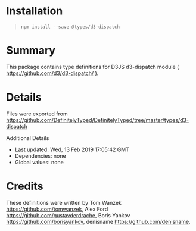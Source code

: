 # Installation
> `npm install --save @types/d3-dispatch`

# Summary
This package contains type definitions for D3JS d3-dispatch module ( https://github.com/d3/d3-dispatch/ ).

# Details
Files were exported from https://github.com/DefinitelyTyped/DefinitelyTyped/tree/master/types/d3-dispatch

Additional Details
 * Last updated: Wed, 13 Feb 2019 17:05:42 GMT
 * Dependencies: none
 * Global values: none

# Credits
These definitions were written by Tom Wanzek <https://github.com/tomwanzek>, Alex Ford <https://github.com/gustavderdrache>, Boris Yankov <https://github.com/borisyankov>, denisname <https://github.com/denisname>.
